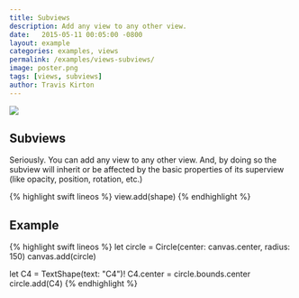 ```yaml
---
title: Subviews
description: Add any view to any other view.
date:   2015-05-11 00:05:00 -0800
layout: example
categories: examples, views
permalink: /examples/views-subviews/
image: poster.png
tags: [views, subviews]
author: Travis Kirton
---
```

![](subviews.png)

## Subviews
Seriously. You can add any view to any other view. And, by doing so the subview will inherit or be affected by the basic properties of its superview (like opacity, position, rotation, etc.)

{% highlight swift lineos %}
view.add(shape)
{% endhighlight %}

## Example
{% highlight swift lineos %}
let circle = Circle(center: canvas.center, radius: 150)
canvas.add(circle)

let C4 = TextShape(text: "C4")!
C4.center = circle.bounds.center
circle.add(C4)
{% endhighlight %}
